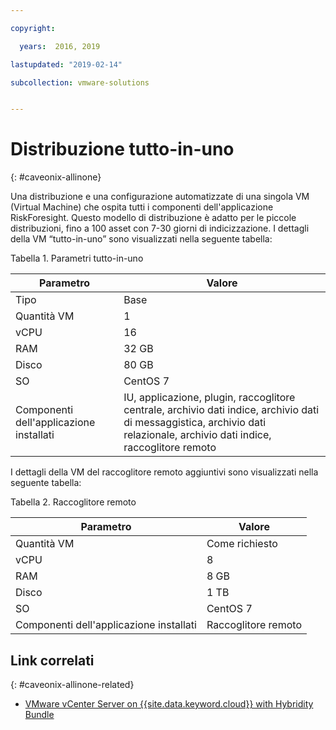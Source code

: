 ```yaml
---

copyright:

  years:  2016, 2019

lastupdated: "2019-02-14"

subcollection: vmware-solutions


---
```


# Distribuzione tutto-in-uno
{: #caveonix-allinone}

Una distribuzione e una configurazione automatizzate di una singola VM (Virtual Machine) che ospita tutti i componenti dell'applicazione RiskForesight. Questo modello di distribuzione è adatto per le piccole distribuzioni, fino a 100 asset con 7-30 giorni di indicizzazione. I dettagli della VM “tutto-in-uno” sono visualizzati nella seguente tabella:

Tabella 1. Parametri tutto-in-uno

|Parametro	|Valore|
|---|---|
|Tipo	|Base|
|Quantità VM	|1|
|vCPU	|16|
|RAM	|32 GB|
|Disco	|80 GB|
|SO	|CentOS 7|
|Componenti dell'applicazione installati|	IU, applicazione, plugin, raccoglitore centrale, archivio dati indice, archivio dati di messaggistica, archivio dati relazionale, archivio dati indice, raccoglitore remoto|

I dettagli della VM del raccoglitore remoto aggiuntivi sono visualizzati nella seguente tabella:

Tabella 2. Raccoglitore remoto

|Parametro	|Valore|
|---|---|
|Quantità VM	|Come richiesto|
|vCPU	|8|
|RAM	|8 GB|
|Disco	|1 TB|
|SO	|CentOS 7|
|Componenti dell'applicazione installati	|Raccoglitore remoto|

## Link correlati
{: #caveonix-allinone-related}

*   [VMware vCenter Server on {{site.data.keyword.cloud}} with Hybridity Bundle](/docs/services/vmwaresolutions/archiref/vcs?topic=vmware-solutions-vcs-hybridity-intro)
